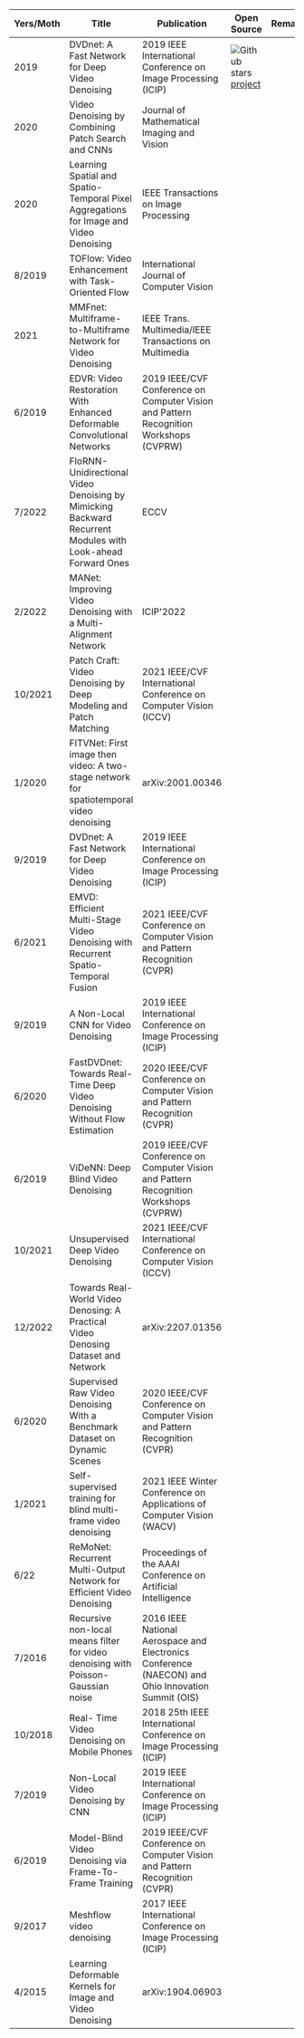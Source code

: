 | Yers/Moth | Title | Publication | Open Source | Remarks |
| :-------- | ----- | ----------- | ----------- | ------- |
|  2019       |   DVDnet: A Fast Network for Deep Video Denoising    |   2019 IEEE International Conference on Image Processing (ICIP)          |     ![Github stars](https://img.shields.io/github/stars/m-tassano/dvdnet.svg) [project](https://hal.archives-ouvertes.fr/hal-02147604)       |         |
| 2020 | Video Denoising by  Combining Patch Search and CNNs | Journal of  Mathematical Imaging and Vision |             |         |
| 2020 | Learning Spatial and Spatio-Temporal  Pixel Aggregations for Image and Video Denoising | IEEE Transactions on Image Processing |             |         |
| 8/2019 | TOFlow: Video Enhancement with  Task-Oriented Flow | International Journal of Computer Vision | | |
| 2021 | MMFnet: Multiframe-to-Multiframe Network  for Video Denoising | IEEE Trans. Multimedia/IEEE Transactions  on Multimedia | | |
| 6/2019 | EDVR: Video Restoration With Enhanced  Deformable Convolutional Networks | 2019 IEEE/CVF Conference on Computer  Vision and Pattern Recognition Workshops (CVPRW) | | |
| 7/2022 | FloRNN-Unidirectional Video Denoising by  Mimicking Backward Recurrent Modules with Look-ahead Forward Ones | ECCV | | |
| 2/2022 | MANet: Improving Video Denoising with a  Multi-Alignment Network | ICIP'2022 | | |
| 10/2021 | Patch Craft: Video Denoising by Deep  Modeling and Patch Matching | 2021 IEEE/CVF International Conference on  Computer Vision (ICCV) | | |
| 1/2020 | FITVNet: First image then video: A  two-stage network for spatiotemporal video denoising | arXiv:2001.00346 | | |
| 9/2019 | DVDnet: A Fast Network for Deep Video  Denoising | 2019 IEEE International Conference on  Image Processing (ICIP) | | |
| 6/2021 | EMVD: Efficient Multi-Stage Video  Denoising with Recurrent Spatio-Temporal Fusion | 2021 IEEE/CVF Conference on Computer  Vision and Pattern Recognition (CVPR) | | |
| 9/2019 | A Non-Local CNN for Video Denoising | 2019 IEEE International Conference on  Image Processing (ICIP) | | |
| 6/2020 | FastDVDnet: Towards  Real-Time Deep Video Denoising Without Flow Estimation | 2020 IEEE/CVF Conference on Computer  Vision and Pattern Recognition (CVPR) |                                                              |         |
| 6/2019    | ViDeNN: Deep Blind Video Denoising                           | 2019 IEEE/CVF Conference on Computer  Vision and Pattern Recognition Workshops (CVPRW) |                                                              |         |
| 10/2021   | Unsupervised Deep Video Denoising                            | 2021 IEEE/CVF International Conference on  Computer Vision (ICCV) |                                                              |         |
| 12/2022   | Towards Real-World Video Denosing: A  Practical Video Denosing Dataset and Network | arXiv:2207.01356                                             |                                                              |         |
| 6/2020    | Supervised Raw Video Denoising With a  Benchmark Dataset on Dynamic Scenes | 2020 IEEE/CVF Conference on Computer  Vision and Pattern Recognition (CVPR) |                                                              |         |
| 1/2021    | Self-supervised training for blind  multi-frame video denoising | 2021 IEEE Winter Conference on  Applications of Computer Vision (WACV) |                                                              |         |
| 6/22      | ReMoNet: Recurrent Multi-Output Network  for Efficient Video Denoising | Proceedings of the AAAI Conference on  Artificial Intelligence |                                                              |         |
| 7/2016    | Recursive non-local means filter for  video denoising with Poisson-Gaussian noise | 2016 IEEE National Aerospace and  Electronics Conference (NAECON) and Ohio Innovation Summit (OIS) |                                                              |         |
| 10/2018   | Real- Time Video Denoising on Mobile  Phones                 | 2018 25th IEEE International Conference  on Image Processing (ICIP) |                                                              |         |
| 7/2019    | Non-Local Video Denoising by CNN                             | 2019 IEEE International Conference on  Image Processing (ICIP) |                                                              |         |
| 6/2019    | Model-Blind Video Denoising via  Frame-To-Frame Training     | 2019 IEEE/CVF Conference on Computer  Vision and Pattern Recognition (CVPR) |                                                              |         |
| 9/2017    | Meshflow video denoising                                     | 2017 IEEE International Conference on  Image Processing (ICIP) |                                                              |         |
| 4/2015    | Learning Deformable Kernels for Image and  Video Denoising | arXiv:1904.06903 | | |

